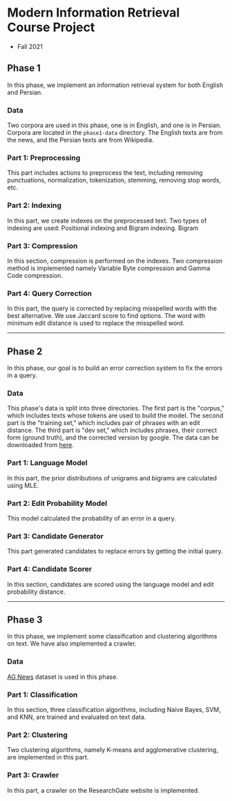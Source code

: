 # Modern Information Retrieval Course Project

- Fall 2021

## Phase 1

In this phase, we implement an information retrieval system for both English and Persian.


### Data

Two corpora are used in this phase, one is in English, and one is in Persian. Corpora are located in the `phase1-data` directory. The English texts are from the news, and the Persian texts are from Wikipedia.

### Part 1: Preprocessing

This part includes actions to preprocess the text, including removing punctuations, normalization, tokenization, stemming, removing stop words, etc.

### Part 2: Indexing

In this part, we create indexes on the preprocessed text. Two types of indexing are used: Positional indexing and Bigram indexing.
Bigram

### Part 3: Compression

In this section, compression is performed on the indexes. Two compression method is implemented namely Variable Byte compression and Gamma Code compression.

### Part 4: Query Correction

In this part, the query is corrected by replacing misspelled words with the best alternative. We use Jaccard score to find options. The word with minimum edit distance is used to replace the misspelled word.

---
## Phase 2

In this phase, our goal is to build an error correction system to fix the errors in a query.

### Data

This phase's data is split into three directories. The first part is the "corpus," which includes texts whose tokens are used to build the model. The second part is the "training set," which includes pair of phrases with an edit distance. The third part is "dev set," which includes phrases, their correct form (ground truth), and the corrected version by google.
The data can be downloaded from [here](https://drive.google.com/file/d/17ukKiVAYtbBuL_zI8_2IhZ8uzxkMJdPs/view).

### Part 1: Language Model

In this part, the prior distributions of unigrams and bigrams are calculated using MLE.

### Part 2: Edit Probability Model

This model calculated the probability of an error in a query.

### Part 3: Candidate Generator

This part generated candidates to replace errors by getting the initial query.

### Part 4: Candidate Scorer

In this section, candidates are scored using the language model and edit probability distance.

----
## Phase 3

In this phase, we implement some classification and clustering algorithms on text. We have also implemented a crawler.

### Data

[AG News](https://www.kaggle.com/amananandrai/ag-news-classification-dataset?select=train.csv) dataset is used in this phase.

### Part 1: Classification

In this section, three classification algorithms, including Naive Bayes, SVM, and KNN, are trained and evaluated on text data.

### Part 2: Clustering

Two clustering algorithms, namely K-means and agglomerative clustering, are implemented in this part.

### Part 3: Crawler

In this part, a crawler on the ResearchGate website is implemented.

